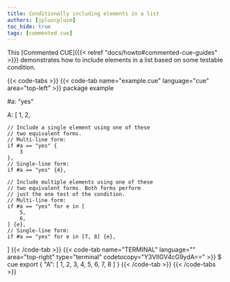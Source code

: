 ```yaml
---
title: Conditionally including elements in a list
authors: [jpluscplusm]
toc_hide: true
tags: [commented cue]
---
```


This [Commented CUE]({{< relref "docs/howto#commented-cue-guides" >}})
demonstrates how to include elements in a list based on some testable condition.

{{< code-tabs >}}
{{< code-tab name="example.cue" language="cue" area="top-left" >}}
package example

#a: "yes"

A: [
	1,
	2,

	// Include a single element using one of these
	// two equivalent forms.
	// Multi-line form:
	if #a == "yes" {
		3
	},
	// Single-line form:
	if #a == "yes" {4},

	// Include multiple elements using one of these
	// two equivalent forms. Both forms perform
	// just the one test of the condition.
	// Multi-line form:
	if #a == "yes" for e in [
		5,
		6,
	] {e},
	// Single-line form:
	if #a == "yes" for e in [7, 8] {e},
]
{{< /code-tab >}}
{{< code-tab name="TERMINAL" language="" area="top-right" type="terminal" codetocopy="Y3VlIGV4cG9ydA==" >}}
$ cue export
{
    "A": [
        1,
        2,
        3,
        4,
        5,
        6,
        7,
        8
    ]
}
{{< /code-tab >}}
{{< /code-tabs >}}
